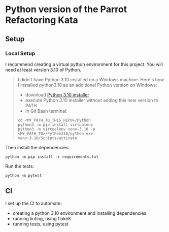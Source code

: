 Python version of the Parrot Refactoring Kata
=============================================

## Setup

### Local Setup
I recommend creating a virtual python environment for this project. You will need at least version 3.10 of Python. 

> I didn't have Python 3.10 installed on a Windows machine. 
> Here's how I installed python3.10 as an additional Python version on Windows:
> - download [Python 3.10 installer](https://www.python.org/downloads/release/python-3100/)
> - execute Python 3.10 installer without adding this new version to PATH
> - in Git Bash terminal:
> ```
> cd <MY_PATH_TO_THIS_REPO>/Python
> python3 -m pip install virtualenv
> python3 -m virtualenv venv-3.10 -p <MY_PATH_TO>/Python310/python.exe
> venv-3.10/Scripts/activate



Then install the dependencies:

    python -m pip install -r requirements.txt

Run the tests:

    python -m pytest

## CI

I set up the CI to automate:
- creating a python 3.10 environment and installing dependencies
- running linting, using flake8
- running tests, using pytest

